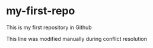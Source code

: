 # my-first-repo
This is my first repository in Github

This line was modified manually during conflict resolution
